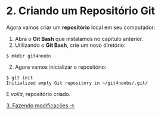 # 2. Criando um Repositório Git

Agora vamos criar um **repositório** local em seu computador:
1. Abra o **Git Bash** que instalamos no capítulo anterior.
1. Utilizando o **Git Bash**, crie um novo diretório:
```
$ mkdir git4noobs
```
2. Agora vamos inicializar o repositório:
```
$ git init
Initialized empty Git repository in ~/git4noobs/.git/
```

E *voilà*, repositório criado.

[3. Fazendo modificações &rarr;](https://github.com/Go-Horse-Coding/Git/edit/master/Tutorial/3-make-modifications.md)    
